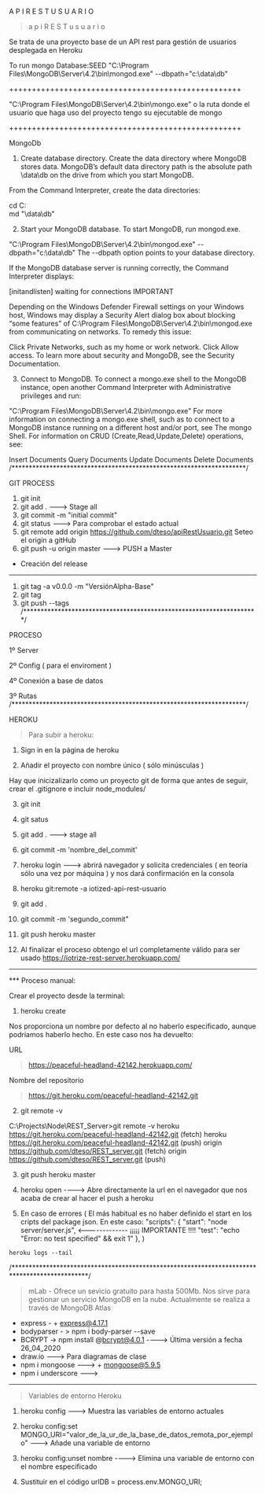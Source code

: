 


A P I    R E S T    U S U A R I O

> a p i  R E S T  u s u a r i o

Se trata de una proyecto base de un API rest para gestión de usuarios desplegada en Heroku



To run mongo Database:SEED
"C:\Program Files\MongoDB\Server\4.2\bin\mongod.exe" --dbpath="c:\data\db"

+++++++++++++++++++++++++++++++++++++++++++++++++++

"C:\Program Files\MongoDB\Server\4.2\bin\mongo.exe" o la ruta donde el usuario que haga uso del proyecto tengo su ejecutable de mongo

+++++++++++++++++++++++++++++++++++++++++++++++++++


MongoDb 


1. Create database directory.
Create the data directory where MongoDB stores data. MongoDB’s default data directory path is the absolute path \data\db on the drive from which you start MongoDB.

From the Command Interpreter, create the data directories:

cd C:\
md "\data\db"


2. Start your MongoDB database.
To start MongoDB, run mongod.exe.

"C:\Program Files\MongoDB\Server\4.2\bin\mongod.exe" --dbpath="c:\data\db"
The --dbpath option points to your database directory.

If the MongoDB database server is running correctly, the Command Interpreter displays:

[initandlisten] waiting for connections
IMPORTANT

Depending on the Windows Defender Firewall settings on your Windows host, Windows may display a Security Alert dialog box about blocking “some features” of C:\Program Files\MongoDB\Server\4.2\bin\mongod.exe from communicating on networks. To remedy this issue:

Click Private Networks, such as my home or work network.
Click Allow access.
To learn more about security and MongoDB, see the Security Documentation.

3. Connect to MongoDB.
To connect a mongo.exe shell to the MongoDB instance, open another Command Interpreter with Administrative privileges and run:

"C:\Program Files\MongoDB\Server\4.2\bin\mongo.exe"
For more information on connecting a mongo.exe shell, such as to connect to a MongoDB instance running on a different host and/or port, see The mongo Shell. For information on CRUD (Create,Read,Update,Delete) operations, see:

Insert Documents
Query Documents
Update Documents
Delete Documents
/********************************************************************/




GIT PROCESS 

1. git init
2. git add .  ---> Stage all
3. git commit -m "initial commit"
4. git status  ---> Para comprobar el estado actual 
5. git remote add origin https://github.com/dteso/apiRestUsuario.git   Seteo el origin a gitHub
6. git push -u origin master ---> PUSH  a Master


- Creación del release
--------------------------------------------------------------------
1. git tag -a v0.0.0 -m "VersiónAlpha-Base"
2. git tag
3. git push --tags
/********************************************************************/



PROCESO 

1º Server

2º Config ( para el enviroment )

4º Conexión a base de datos 

3º Rutas
/********************************************************************/




HEROKU 

> Para subir a heroku:

  1. Sign in en la página de heroku

  2. Añadir el proyecto con nombre único ( sólo minúsculas )

  Hay que inicizalizarlo como un proyecto git
  de forma que antes de seguir, crear el .gitignore
  e incluir node_modules/

  3. git init

  4. git satus

  5. git add . ---> stage all 

  6. git commit -m  'nombre_del_commit'

  7. heroku login ---> abrirá navegador y solicita credenciales ( en teoría sólo una vez por máquina ) y nos dará confirmación en la consola

  8. heroku git:remote -a iotized-api-rest-usuario

  9. git add .

  10. git commit -m 'segundo_commit"

  11. git push heroku master

  12. Al finalizar el proceso obtengo el url completamente válido para ser usado https://iotrize-rest-server.herokuapp.com/ 

---------------------------------------------------------------------------

*** Proceso manual:

  Crear el proyecto desde la terminal:

  1. heroku create

  Nos proporciona un nombre por defecto al no haberlo especificado, aunque podríamos haberlo hecho.
  En este caso nos ha devuelto:

URL                                    
   > https://peaceful-headland-42142.herokuapp.com/ 

Nombre del repositorio 
   > https://git.heroku.com/peaceful-headland-42142.git



  2. git remote -v 

  C:\Projects\Node\REST_Server>git remote -v
  heroku  https://git.heroku.com/peaceful-headland-42142.git (fetch)
  heroku  https://git.heroku.com/peaceful-headland-42142.git (push)
  origin  https://github.com/dteso/REST_server.git (fetch)
  origin  https://github.com/dteso/REST_server.git (push)


  3. git push heroku master

  4. heroku open ----> Abre directamente la url en el navegador que nos acaba de crear al hacer el push a heroku

  5. En caso de errores ( El más habitual es no haber definido el start en los cripts del package json. En este caso: 
    "scripts": {
      "start": "node server/server.js",    <------------- ¡¡¡¡¡ IMPORTANTE !!!!
      "test": "echo \"Error: no test specified\" && exit 1"
    },
  )
    
    heroku logs --tail
/**********************************************************************************************/



> mLab  - Ofrece un sevicio gratuito para hasta 500Mb. Nos sirve para gestionar un servicio MongoDB en la nube.
          Actualmente se realiza a través de MongoDB Atlas



+ express - + express@4.17.1
+ bodyparser - > npm i body-parser --save
+ BCRYPT -> npm install @bcrypt@4.0.1 ----> Última versión a fecha 26_04_2020
+ draw.io ---> Para diagramas de clase
+ npm i mongoose ---> + mongoose@5.9.5
+ npm i underscore ---> 


-----------------------------------------------------------------------------------------------


> Variables de entorno Heroku

1. heroku config ---> Muestra las variables de entorno actuales

2. heroku config:set MONGO_URI="valor_de_la_ur_de_la_base_de_datos_remota_por_ejemplo" ---> Añade una variable de entorno 

3. heroku config:unset nombre ----> Elimina una variable de entorno con el nombre especificado

4. Sustituir en el código urlDB = process.env.MONGO_URI;